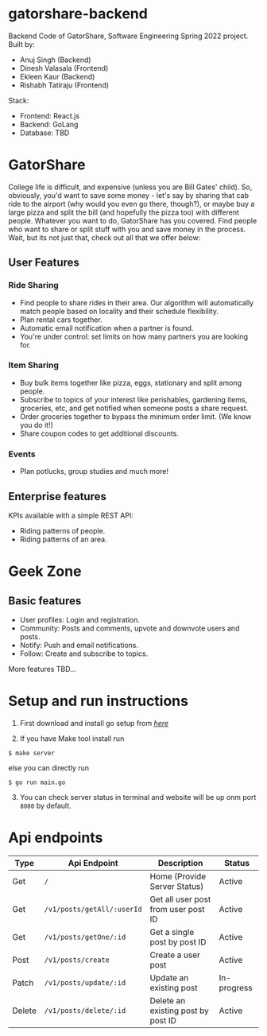 # gatorshare-backend
Backend Code of GatorShare, Software Engineering Spring 2022 project.
Built by:
- Anuj Singh (Backend)
- Dinesh Valasala (Frontend)
- Ekleen Kaur (Backend)
- Rishabh Tatiraju (Frontend)

Stack:
- Frontend: React.js
- Backend: GoLang
- Database: TBD

# GatorShare

College life is difficult, and expensive (unless you are Bill Gates' child). So, obviously, you'd want to save some money - let's say by sharing that cab ride to the airport (why would you even go there, though?), or maybe buy a large pizza and split the bill (and hopefully the pizza too) with different people. Whatever you want to do, GatorShare has you covered. Find people who want to share or split stuff with you and save money in the process. Wait, but its not just that, check out all that we offer below:

## User Features
### Ride Sharing
- Find people to share rides in their area. Our algorithm will automatically match people based on locality and their schedule flexibility.
- Plan rental cars together.
- Automatic email notification when a partner is found.
- You're under control: set limits on how many partners you are looking for. 

### Item Sharing
- Buy bulk items together like pizza, eggs, stationary and split among people.
- Subscribe to topics of your interest like perishables, gardening items, groceries, etc, and get notified when someone posts a share request.
- Order groceries together to bypass the minimum order limit. (We know you do it!)
- Share coupon codes to get additional discounts.

### Events
- Plan potlucks, group studies and much more!

## Enterprise features
KPIs available with a simple REST API:
- Riding patterns of people.
- Riding patterns of an area.

# Geek Zone
## Basic features
- User profiles: Login and registration.
- Community: Posts and comments, upvote and downvote users and posts.
- Notify: Push and email notifications.
- Follow: Create and subscribe to topics.

More features TBD...

# Setup and run instructions
1. First download and install go setup from *[here](https://go.dev/doc/install)*

2. If you have Make tool install run
```
$ make server 
```
else you can directly run
```
$ go run main.go
```
3. You can check server status in terminal and website will be up onm port `8080` by default.

# Api endpoints

| Type | Api Endpoint | Description | Status |
| ----------- | ----------- | ----------- | ----------- |
| Get | `/` | Home (Provide Server Status) | Active |
| Get | `/v1/posts/getAll/:userId` | Get all user post from user post ID | Active |
| Get | `/v1/posts/getOne/:id` | Get a single post by post ID | Active |
| Post | `/v1/posts/create` | Create a user post | Active |
| Patch | `/v1/posts/update/:id`   | Update an existing post | In-progress |
| Delete | `/v1/posts/delete/:id`  | Delete an existing post by post ID | Active |
